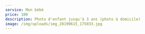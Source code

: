 ```yaml
---
service: Mon bébé
price: 100
description: Photo d'enfant jusqu'à 3 ans (photo à domicile)
image: /img/uploads/img_20190615_175033.jpg
---
```

